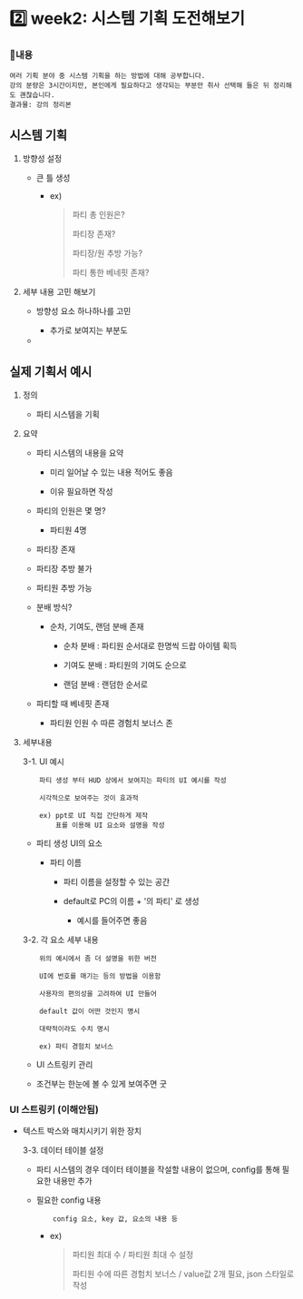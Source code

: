 # 2️⃣ week2: 시스템 기획 도전해보기

### 📌내용
`여러 기획 분야 중 시스템 기획을 하는 방법에 대해 공부합니다.`  
`강의 분량은 3시간이지만, 본인에게 필요하다고 생각되는 부분만 취사 선택해 들은 뒤 정리해도 괜찮습니다.`  
`결과물: 강의 정리본`

## 시스템 기획

1. 방향성 설정

   - 큰 틀 생성

      - ex)
          >
          > 파티 총 인원은?
          >
          > 파티장 존재?
          >
          > 파티장/원 추방 가능?
          >
          > 파티 통한 베네핏 존재?

2. 세부 내용 고민 해보기

   - 방향성 요소 하나하나를 고민
       
       + 추가로 보여지는 부분도
  
   - 




## 실제 기획서 예시

1. 정의

    - 파티 시스템을 기획


2. 요약

    - 파티 시스템의 내용을 요약

        - 미리 일어날 수 있는 내용 적어도 좋음
     
        - 이유 필요하면 작성

    - 파티의 인원은 몇 명?
  
        - 파티원 4명
     
    - 파티장 존재
  
    - 파티장 추방 불가
  
    - 파티원 추방 가능
  
    - 분배 방식?
  
        - 순차, 기여도, 랜덤 분배 존재
     
           - 순차 분배 : 파티원 순서대로 한명씩 드랍 아이템 획득
         
           - 기여도 분배 : 파티원의 기여도 순으로
         
           - 랜덤 분배 : 랜덤한 순서로

    - 파티할 때 베네핏 존재
  
        - 파티원 인원 수 따른 경험치 보너스 존


3. 세부내용

   3-1. UI 예시

           파티 생성 부터 HUD 상에서 보여지는 파티의 UI 예시를 작성

           시각적으로 보여주는 것이 효과적
   
           ex) ppt로 UI 직접 간단하게 제작
               표를 이용해 UI 요소와 설명을 작성
   
     - 파티 생성 UI의 요소
  
         - 파티 이름
      
           - 파티 이름을 설정할 수 있는 공간
          
           - default로 PC의 이름 + '의 파티' 로 생성
          
             - 예시를 들어주면 좋음
        
    3-2. 각 요소 세부 내용

           위의 예시에서 좀 더 설명을 위한 버전

           UI에 번호를 매기는 등의 방법을 이용함

           사용자의 편의성을 고려하여 UI 만들어

           default 값이 어떤 것인지 명시

           대략적이라도 수치 명시

           ex) 파티 경험치 보너스 
   
     - UI 스트링키 관리
  
     - 조건부는 한눈에 볼 수 있게 보여주면 굿



### UI 스트링키 (이해안됨)

  - 텍스트 박스와 매치시키기 위한 장치


    3-3. 데이터 테이블 설정

      - 파티 시스템의 경우 데이터 테이블을 작설할 내용이 없으며, config를 통해 필요한 내용만 추가
   
      - 필요한 config 내용
   
                config 요소, key 값, 요소의 내용 등

          - ex)
              >
              > 파티원 최대 수   /    파티원 최대 수 설정
              >
              > 파티원 수에 따른 경험치 보너스     /     value값 2개 필요, json 스타일로 작성
        
        






        







     
